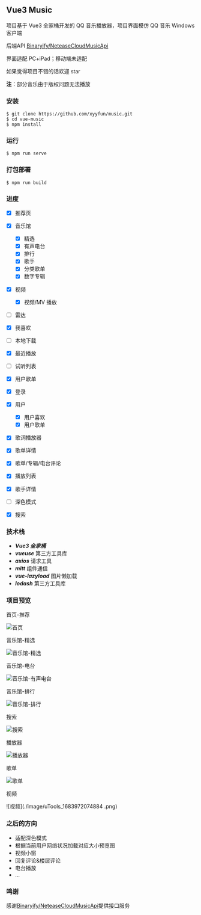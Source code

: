 <p align="center">
	<a href="https://github.com/vuejs/vue"><img src="https://img.shields.io/badge/vue-v3.2.13-blue" alt=""></a>
	<a href="https://github.com/axios/axios"><img src="https://img.shields.io/badge/axios-v1.3.4-blue" alt=""></a>
	<a href="https://github.com/vueuse/vueuse"><img src="https://img.shields.io/badge/vueuse-v9.13.0-green" alt=""></a>
	<a href="https://github.com/developit/mitt"><img src="https://img.shields.io/badge/mitt-v3.0.0-blue" alt=""></a>
	<a href="https://github.com/hilongjw/vue-lazyload"><img src="https://img.shields.io/badge/vue--lazyload-v3.0.0--rc.2-orange" alt=""></a>
</p>

## Vue3 Music

项目基于 Vue3 全家桶开发的 QQ 音乐播放器，项目界面模仿 QQ 音乐 Windows 客户端

后端API [Binaryify/NeteaseCloudMusicApi](https://github.com/Binaryify/NeteaseCloudMusicApi)

界面适配 PC+iPad；移动端未适配

如果觉得项目不错的话欢迎 star

**注**：部分音乐由于版权问题无法播放

### 安装

```
$ git clone https://github.com/xyyfun/music.git
$ cd vue-music
$ npm install
```

### 运行

```
$ npm run serve
```

### 打包部署

```
$ npm run build
```

### 进度

- [x] 推荐页
- [x] 音乐馆

  - [x] 精选
  - [x] 有声电台
  - [x] 排行
  - [x] 歌手
  - [x] 分类歌单
  - [x] 数字专辑

- [x] 视频
  - [x] 视频/MV 播放
- [ ] 雷达
- [x] 我喜欢
- [ ] 本地下载
- [x] 最近播放
- [ ] 试听列表
- [x] 用户歌单
- [x] 登录
- [x] 用户

  - [x] 用户喜欢
  - [x] 用户歌单

- [x] 歌词播放器
- [x] 歌单详情
- [x] 歌单/专辑/电台评论
- [x] 播放列表
- [x] 歌手详情
- [ ] 深色模式
- [x] 搜索

### 技术栈

- **_Vue3 全家桶_**
- **_vueuse_** 第三方工具库
- **_axios_** 请求工具
- **_mitt_** 组件通信
- **_vue-lazyload_** 图片懒加载
- **_lodash_** 第三方工具库

### 项目预览

首页-推荐

![首页](./image/uTools_1683971342962.png)

音乐馆-精选

![音乐馆-精选](./image/uTools_1683971511192.png)

音乐馆-电台

![音乐馆-有声电台](./image/uTools_1683971528015.png)

音乐馆-排行

![音乐馆-排行](./image/uTools_1683971548011.png)

搜索

![搜索](./image/uTools_1683971032585.png)

播放器

![播放器](./image/uTools_1683970988963.png)

歌单

![歌单](./image/uTools_1683971623161.png)

视频

![视频](./image/uTools_1683972074884 .png)

### 之后的方向

- 适配深色模式
- 根据当前用户网络状况加载对应大小预览图
- 视频小窗
- 回复评论&楼层评论
- 电台播放
- ...

### 鸣谢

感谢[Binaryify/NeteaseCloudMusicApi](https://github.com/Binaryify/NeteaseCloudMusicApi)提供接口服务

